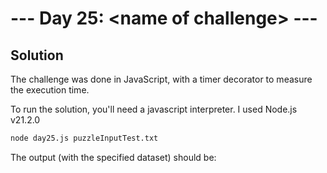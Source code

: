 # --- Day 25: \<name of challenge\> ---

## Solution

The challenge was done in JavaScript, with a timer decorator to measure the execution time.

To run the solution, you'll need a javascript interpreter. I used Node.js v21.2.0

```zsh
node day25.js puzzleInputTest.txt
```

The output (with the specified dataset) should be:

```zsh

```
